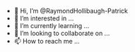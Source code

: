 - 👋 Hi, I’m @RaymondHollibaugh-Patrick
- 👀 I’m interested in ...
- 🌱 I’m currently learning ...
- 💞️ I’m looking to collaborate on ...
- 📫 How to reach me ...

<!---
RaymondHollibaugh-Patrick/RaymondHollibaugh-Patrick is a ✨ special ✨ repository because its `README.md` (this file) appears on your GitHub profile.
You can click the Preview link to take a look at your changes.
--->
